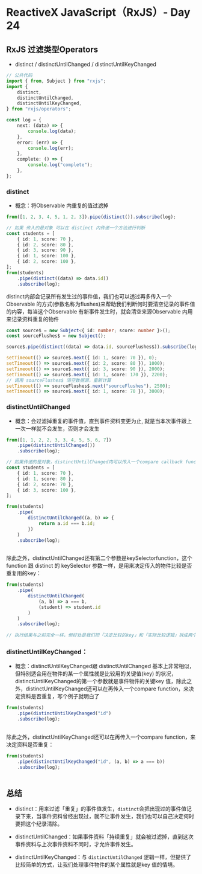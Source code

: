 # ReactiveX JavaScript（RxJS）- Day 24

## RxJS 过滤类型Operators

* distinct / distinctUntilChanged / distinctUntilKeyChanged

```typescript
// 公共代码
import { from, Subject } from "rxjs";
import {
	distinct,
	distinctUntilChanged,
	distinctUntilKeyChanged,
} from "rxjs/operators";

const log = {
	next: (data) => {
		console.log(data);
	},
	error: (err) => {
		console.log(err);
	},
	complete: () => {
		console.log("complete");
	},
};
```


### distinct

* 概念：将Observable 内重复的值过滤掉

```typescript
from([1, 2, 3, 4, 5, 1, 2, 3]).pipe(distinct()).subscribe(log);

// 如果 传入的是对象 可以在 distinct 内传递一个方法进行判断
const students = [
	{ id: 1, score: 70 },
	{ id: 2, score: 80 },
	{ id: 3, score: 90 },
	{ id: 1, score: 100 },
	{ id: 2, score: 100 },
];
from(students)
	.pipe(distinct((data) => data.id))
	.subscribe(log);

```

distinct内部会记录所有发生过的事件值，我们也可以透过再多传入一个Observable 的方式(参数名称为flushes)来帮助我们判断何时要清空记录的事件值的内容，每当这个Observable 有新事件发生时，就会清空来源Observable 内用来记录资料重复的物件

```typescript
const source$ = new Subject<{ id: number; score: number }>();
const sourceFlushes$ = new Subject();

source$.pipe(distinct((data) => data.id, sourceFlushes$)).subscribe(log);

setTimeout(() => source$.next({ id: 1, score: 70 }), 0);
setTimeout(() => source$.next({ id: 2, score: 80 }), 1000);
setTimeout(() => source$.next({ id: 3, score: 90 }), 2000);
setTimeout(() => source$.next({ id: 1, score: 170 }), 2200);
// 调用 sourceFlushes$ 清空数据源，重新计算
setTimeout(() => sourceFlushes$.next("sourceFlushes"), 2500);
setTimeout(() => source$.next({ id: 1, score: 70 }), 3000);

```


### distinctUntilChanged

* 概念：会过滤掉重复的事件值，直到事件资料变更为止, 就是当本次事件跟上一次一样就不会发生，否则才会发生

```typescript
from([1, 1, 2, 2, 3, 3, 4, 5, 5, 6, 7])
	.pipe(distinctUntilChanged())
	.subscribe(log);

// 如果传递的是对象，distinctUntilChanged内可以传入一个compare callback function，这个function 会传入「目前」和「上次」的事件值，让我们可以比较判断是否有被变更。
const students = [
	{ id: 1, score: 70 },
	{ id: 1, score: 80 },
	{ id: 2, score: 70 },
	{ id: 3, score: 100 },
];

from(students)
	.pipe(
		distinctUntilChanged((a, b) => {
			return a.id === b.id;
		})
	)
	.subscribe(log);
	
```

除此之外，distinctUntilChanged还有第二个参数是keySelectorfunction，这个function 跟 distinct 的 keySelector 参数一样，是用来决定传入的物件比较是否重复用的key：

```typescript
from(students)
	.pipe(
		distinctUntilChanged(
			(a, b) => a === b,
			(student) => student.id
		)
	)
	.subscribe(log);
	
// 执行结果与之前完全一样，但好处是我们把「决定比较的key」和「实际比较逻辑」拆成两个function 了，整体阅读上会更加容易
```


### distinctUntilKeyChanged：

* 概念：distinctUntilKeyChanged跟 distinctUntilChanged 基本上非常相似，但特别适合用在物件的某一个属性就是比较用的关键值(key) 的状况，distinctUntilKeyChanged的第一个参数就是事件物件的关键key 值，除此之外，distinctUntilKeyChanged还可以在再传入一个compare function，来决定资料是否重复，写个例子就明白了

```typescript
from(students)
	.pipe(distinctUntilKeyChanged("id")
	.subscribe(log);
	
```

除此之外，distinctUntilKeyChanged还可以在再传入一个compare function，来决定资料是否重复：

```typescript
from(students)
	.pipe(distinctUntilKeyChanged("id", (a, b) => a === b))
	.subscribe(log);
	
```





## 总结

* distinct：用来过滤「重复」的事件值发生，`distinct`会把出现过的事件值记录下来，当事件资料曾经出现过，就不让事件发生，我们也可以自己决定何时要把这个纪录清除。

* distinctUntilChanged：如果事件资料「持续重复」就会被过滤掉，直到这次事件资料与上次事件资料不同时，才允许事件发生。

* distinctUntilKeyChanged：与 `distinctUntilChanged` 逻辑一样，但提供了比较简单的方式，让我们处理事件物件的某个属性就是key 值的情境。







